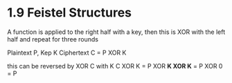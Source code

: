 # 1.9 Feistel Structures

A function is applied to the right half with a key, then this is XOR with the left half and repeat for three rounds 

Plaintext P, Kep K
Ciphertext C = P XOR K

this can be reversed by XOR C with K 
C XOR K = P XOR **K XOR K** 
= P XOR 0 
= P 
